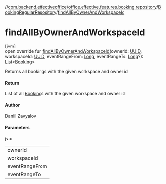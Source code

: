 //[com.backend.effectiveoffice](../../../index.md)/[office.effective.features.booking.repository](../index.md)/[BookingRegularRepository](index.md)/[findAllByOwnerAndWorkspaceId](find-all-by-owner-and-workspace-id.md)

# findAllByOwnerAndWorkspaceId

[jvm]\
open override fun [findAllByOwnerAndWorkspaceId](find-all-by-owner-and-workspace-id.md)(ownerId: [UUID](https://docs.oracle.com/javase/8/docs/api/java/util/UUID.html), workspaceId: [UUID](https://docs.oracle.com/javase/8/docs/api/java/util/UUID.html), eventRangeFrom: [Long](https://kotlinlang.org/api/latest/jvm/stdlib/kotlin/-long/index.html), eventRangeTo: [Long](https://kotlinlang.org/api/latest/jvm/stdlib/kotlin/-long/index.html)?): [List](https://kotlinlang.org/api/latest/jvm/stdlib/kotlin.collections/-list/index.html)&lt;[Booking](../../office.effective.model/-booking/index.md)&gt;

Returns all bookings with the given workspace and owner id

#### Return

List of all [Booking](../../office.effective.model/-booking/index.md)s with the given workspace and owner id

#### Author

Daniil Zavyalov

#### Parameters

jvm

| |
|---|
| ownerId |
| workspaceId |
| eventRangeFrom | lower bound (exclusive) for a endBooking to filter by. Old Google calendar events may not appear correctly in the system and cause unexpected exceptions |
| eventRangeTo | upper bound (exclusive) for a beginBooking to filter by. Optional. |
